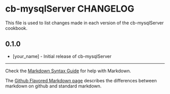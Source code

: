 cb-mysqlServer CHANGELOG
========================

This file is used to list changes made in each version of the cb-mysqlServer cookbook.

0.1.0
-----
- [your_name] - Initial release of cb-mysqlServer

- - -
Check the [Markdown Syntax Guide](http://daringfireball.net/projects/markdown/syntax) for help with Markdown.

The [Github Flavored Markdown page](http://github.github.com/github-flavored-markdown/) describes the differences between markdown on github and standard markdown.
